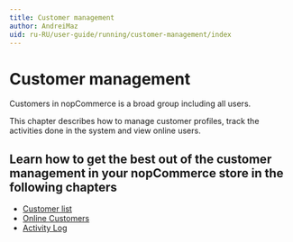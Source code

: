 ```yaml
---
title: Customer management
author: AndreiMaz
uid: ru-RU/user-guide/running/customer-management/index
---
```

# Customer management

Customers in nopCommerce is a broad group including all users.

This chapter describes how to manage customer profiles, track the activities done in the system and view online users.

## Learn how to get the best out of the customer management in your nopCommerce store in the following chapters

* [Customer list](xref:ru-RU/user-guide/running/customer-management/customer-list)
* [Online Customers](xref:ru-RU/user-guide/running/customer-management/online-customers)
* [Activity Log](xref:ru-RU/user-guide/running/customer-management/activity-log)
